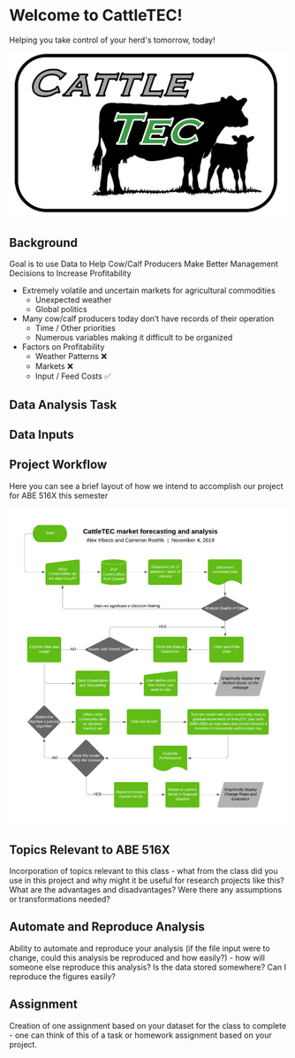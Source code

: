 # Welcome to CattleTEC!


Helping you take control of your herd's tomorrow, today!

![CattleTEC](CattleTEC-PNG.png "CattleTEC Logo")

## Background
Goal is to use Data to Help Cow/Calf Producers Make Better Management Decisions to Increase Profitability

* Extremely volatile and uncertain markets for agricultural commodities
  * Unexpected weather
  * Global politics
* Many cow/calf producers today don’t have records of their operation
  * Time / Other priorities
  * Numerous variables making it difficult to be organized
* Factors on Profitability
  * Weather Patterns  :x:
  * Markets :x:
  * Input / Feed Costs  :white_check_mark:

## Data Analysis Task


## Data Inputs





## Project Workflow
Here you can see a brief layout of how we intend
to accomplish our project for ABE 516X this semester


![Project Workflow](516-Project.png "WorkFlow")


## Topics Relevant to ABE 516X 
Incorporation of topics relevant to this class  - what from the class did you use in this project and why might it be useful for research projects like this?  What are the advantages and disadvantages?  Were there any assumptions or transformations needed?



## Automate and Reproduce Analysis
Ability to automate and reproduce your analysis (if the file input were to change, could this analysis be reproduced and how easily?)  - how will someone else reproduce this analysis?  Is the data stored somewhere?  Can I reproduce the figures easily?



## Assignment
Creation of one assignment based on your dataset for the class to complete - one can think of this of a task or homework assignment based on your project.



